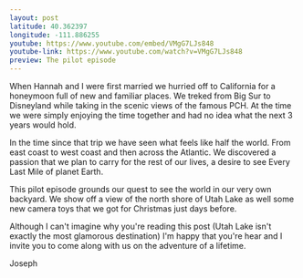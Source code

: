 ```yaml
---
layout: post
latitude: 40.362397
longitude: -111.886255
youtube: https://www.youtube.com/embed/VMgG7LJs848
youtube-link: https://www.youtube.com/watch?v=VMgG7LJs848
preview: The pilot episode
---
```


When Hannah and I were first married we hurried off to California for a honeymoon full of new and familiar places. We treked from Big Sur to Disneyland while taking in the scenic views of the famous PCH. At the time we were simply enjoying the time together and had no idea what the next 3 years would hold.

In the time since that trip we have seen what feels like half the world. From east coast to west coast and then across the Atlantic. We discovered a passion that we plan to carry for the rest of our lives, a desire to see Every Last Mile of planet Earth.

This pilot episode grounds our quest to see the world in our very own backyard. We show off a view of the north shore of Utah Lake as well some new camera toys that we got for Christmas just days before.

Although I can't imagine why you're reading this post (Utah Lake isn't exactly the most glamorous destination) I'm happy that you're hear and I invite you to come along with us on the adventure of a lifetime.

Joseph